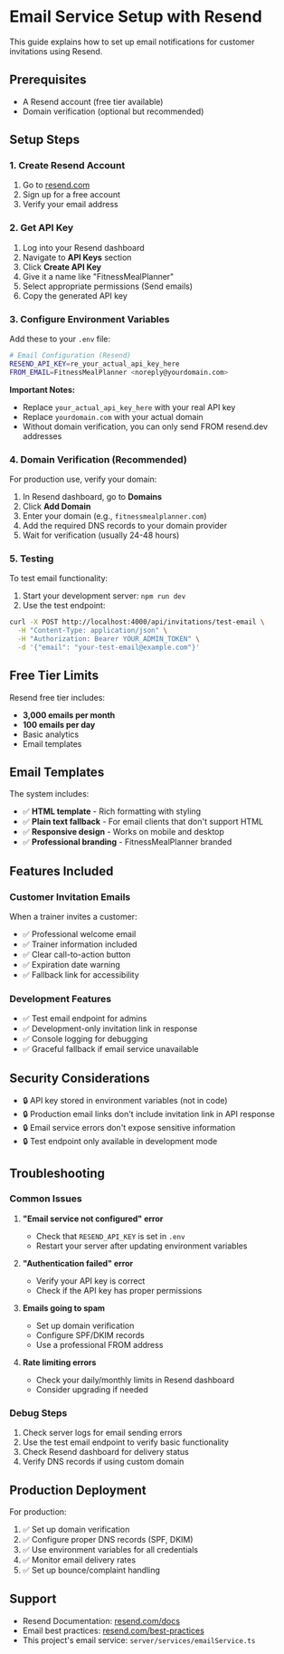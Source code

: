 # Email Service Setup with Resend

This guide explains how to set up email notifications for customer invitations using Resend.

## Prerequisites

- A Resend account (free tier available)
- Domain verification (optional but recommended)

## Setup Steps

### 1. Create Resend Account

1. Go to [resend.com](https://resend.com)
2. Sign up for a free account
3. Verify your email address

### 2. Get API Key

1. Log into your Resend dashboard
2. Navigate to **API Keys** section
3. Click **Create API Key**
4. Give it a name like "FitnessMealPlanner"
5. Select appropriate permissions (Send emails)
6. Copy the generated API key

### 3. Configure Environment Variables

Add these to your `.env` file:

```bash
# Email Configuration (Resend)
RESEND_API_KEY=re_your_actual_api_key_here
FROM_EMAIL=FitnessMealPlanner <noreply@yourdomain.com>
```

**Important Notes:**
- Replace `your_actual_api_key_here` with your real API key
- Replace `yourdomain.com` with your actual domain
- Without domain verification, you can only send FROM resend.dev addresses

### 4. Domain Verification (Recommended)

For production use, verify your domain:

1. In Resend dashboard, go to **Domains**
2. Click **Add Domain**
3. Enter your domain (e.g., `fitnessmealplanner.com`)
4. Add the required DNS records to your domain provider
5. Wait for verification (usually 24-48 hours)

### 5. Testing

To test email functionality:

1. Start your development server: `npm run dev`
2. Use the test endpoint:

```bash
curl -X POST http://localhost:4000/api/invitations/test-email \
  -H "Content-Type: application/json" \
  -H "Authorization: Bearer YOUR_ADMIN_TOKEN" \
  -d '{"email": "your-test-email@example.com"}'
```

## Free Tier Limits

Resend free tier includes:
- **3,000 emails per month**
- **100 emails per day**
- Basic analytics
- Email templates

## Email Templates

The system includes:
- ✅ **HTML template** - Rich formatting with styling
- ✅ **Plain text fallback** - For email clients that don't support HTML
- ✅ **Responsive design** - Works on mobile and desktop
- ✅ **Professional branding** - FitnessMealPlanner branded

## Features Included

### Customer Invitation Emails
When a trainer invites a customer:
- ✅ Professional welcome email
- ✅ Trainer information included
- ✅ Clear call-to-action button
- ✅ Expiration date warning
- ✅ Fallback link for accessibility

### Development Features
- ✅ Test email endpoint for admins
- ✅ Development-only invitation link in response
- ✅ Console logging for debugging
- ✅ Graceful fallback if email service unavailable

## Security Considerations

- 🔒 API key stored in environment variables (not in code)
- 🔒 Production email links don't include invitation link in API response
- 🔒 Email service errors don't expose sensitive information
- 🔒 Test endpoint only available in development mode

## Troubleshooting

### Common Issues

1. **"Email service not configured" error**
   - Check that `RESEND_API_KEY` is set in `.env`
   - Restart your server after updating environment variables

2. **"Authentication failed" error**
   - Verify your API key is correct
   - Check if the API key has proper permissions

3. **Emails going to spam**
   - Set up domain verification
   - Configure SPF/DKIM records
   - Use a professional FROM address

4. **Rate limiting errors**
   - Check your daily/monthly limits in Resend dashboard
   - Consider upgrading if needed

### Debug Steps

1. Check server logs for email sending errors
2. Use the test email endpoint to verify basic functionality
3. Check Resend dashboard for delivery status
4. Verify DNS records if using custom domain

## Production Deployment

For production:

1. ✅ Set up domain verification
2. ✅ Configure proper DNS records (SPF, DKIM)
3. ✅ Use environment variables for all credentials
4. ✅ Monitor email delivery rates
5. ✅ Set up bounce/complaint handling

## Support

- Resend Documentation: [resend.com/docs](https://resend.com/docs)
- Email best practices: [resend.com/best-practices](https://resend.com/best-practices)
- This project's email service: `server/services/emailService.ts`